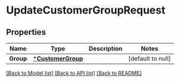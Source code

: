 # UpdateCustomerGroupRequest

## Properties

 Name      | Type                                   | Description | Notes             
-----------|----------------------------------------|-------------|-------------------
 **Group** | [***CustomerGroup**](CustomerGroup.md) |             | [default to null] 

[[Back to Model list]](../README.md#documentation-for-models) [[Back to API list]](../README.md#documentation-for-api-endpoints) [[Back to README]](../README.md)

